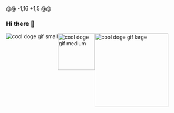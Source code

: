 @@ -1,16 +1,5 @@
### Hi there 👋

<!--
**OjamaduJi** is a ✨ _special_ ✨ repository because its `README.md` (this file) appears on your GitHub profile.
Here are some ideas to get you started:
- 🔭 I’m currently working on ...
- 🌱 I’m currently learning ...
- 👯 I’m looking to collaborate on ...
- 🤔 I’m looking for help with ...
- 💬 Ask me about ...
- 📫 How to reach me: ...
- 😄 Pronouns: ...
- ⚡ Fun fact: ...
-->
<div style="display: flex;">
  <img src="https://emojis.slackmojis.com/emojis/images/1580448086/7667/think-about-it.png?1580448086" alt="cool doge gif small" />
  <img src="https://emojis.slackmojis.com/emojis/images/1580448086/7667/think-about-it.png?1580448086" alt="cool doge gif medium" width="100" />
  <img src="https://emojis.slackmojis.com/emojis/images/1580448086/7667/think-about-it.png?1580448086" alt="cool doge gif large" width="200" />
</div>
